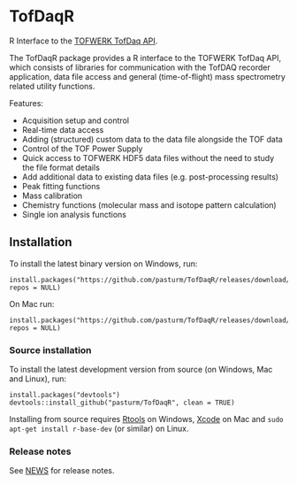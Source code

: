 # TofDaqR
R Interface to the [TOFWERK TofDaq API](https://www.tofwerk.com/software/tofdaq/).

The TofDaqR package provides a R interface to the TOFWERK TofDaq API, which consists of libraries for communication with the TofDAQ recorder application, data file access and general (time-of-flight) mass spectrometry related utility functions. 

Features:

* Acquisition setup and control
* Real-time data access
* Adding (structured) custom data to the data file alongside the TOF data
* Control of the TOF Power Supply
* Quick access to TOFWERK HDF5 data files without the need to study the file format details
* Add additional data to existing data files (e.g. post-processing results)
* Peak fitting functions
* Mass calibration
* Chemistry functions (molecular mass and isotope pattern calculation)
* Single ion analysis functions

## Installation
To install the latest binary version on Windows, run:
```
install.packages("https://github.com/pasturm/TofDaqR/releases/download/v0.3.8/TofDaqR_0.3.8.zip", repos = NULL)
```
On Mac run:
```
install.packages("https://github.com/pasturm/TofDaqR/releases/download/v0.3.8/TofDaqR_0.3.8.904.tgz", repos = NULL)
```

### Source installation
To install the latest development version from source (on Windows, Mac and Linux), run:
```
install.packages("devtools")
devtools::install_github("pasturm/TofDaqR", clean = TRUE)
```
Installing from source requires [Rtools](https://cran.r-project.org/bin/windows/Rtools/) on Windows,  [Xcode](https://developer.apple.com/xcode/) on Mac and `sudo apt-get install r-base-dev` (or similar) on Linux. 

### Release notes
See [NEWS](https://github.com/pasturm/TofDaqR/blob/master/NEWS.md) for release notes.
